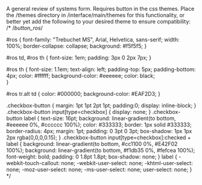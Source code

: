 A general review of systems form.  Requires button <span class="checkbox-button"> in the css themes.
Place the /themes directory in /interface/main/themes for this functionality, or
better yet add the following to your desired theme to ensure compatibility:
/*
/*button_ros*/

#ros {
    font-family: "Trebuchet MS", Arial, Helvetica, sans-serif;
    width: 100%;
    border-collapse: collapse;
    background: #f5f5f5;
}

#ros td, #ros th {
    font-size: 1em;
    padding: 3px 0 2px 7px;
}

#ros th {
    font-size: 1.1em;
    text-align: left;
    padding-top: 5px;
    padding-bottom: 4px;
    color: #ffffff;
    background-color: #eeeeee;
    color: black;    
}

#ros tr.alt td {
    color: #000000;
    background-color: #EAF2D3;
}

.checkbox-button {
  margin: 1pt 1pt 2pt 1pt;
  padding:0;
  display: inline-block;
}
.checkbox-button input[type=checkbox] {
	display: none;
}
.checkbox-button label {
	text-size: 16pt;
  background: linear-gradient(to bottom, #eeeeee 0%, #cccccc 100%);
  color: #333333;
  border: 1px solid #333333;
  border-radius: 4px;
  margin: 1pt;
 	padding: 0 3pt 0 3pt;
  box-shadow: 1px 1px 2px rgba(0,0,0,0.15);
}
.checkbox-button input[type=checkbox]:checked + label {
  background: linear-gradient(to bottom, #cc1100 0%, #E42F02 100%);
  background: linear-gradient(to bottom, #f1db35 0%, #fefcea 100%);
  font-weight: bold;
  padding: 0 1.8pt 1.8pt;
  box-shadow: none;
}
label {
  -webkit-touch-callout: none;
  -webkit-user-select: none;
  -khtml-user-select: none;
  -moz-user-select: none;
  -ms-user-select: none;
  user-select: none;
} 
*/